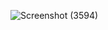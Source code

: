 ![Screenshot (3594)](https://github.com/aarthi2927/connect-react-and-express-/assets/131766048/89bf55c3-2785-46a7-8a49-1221282a6555)
